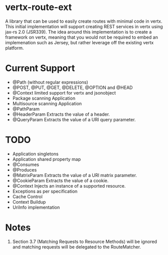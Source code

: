 vertx-route-ext
===============

A library that can be used to easily create routes with minimal code in vertx. This initial implementation will support creating REST services in vertx using jax-rs 2.0 (JSR339). The idea around this implementation is to create a framework on vertx, meaning that you would not be required to embed an implemenation such as Jersey, but rather leverage off the existing vertx platform.

Current Support
===============
- @Path (without regular expressions)
- @POST, @PUT, @GET, @DELETE, @OPTION and @HEAD
- @Context limited support for vertx and jsonobject
- Package scanning Application
- Multisource scanning Application
- @PathParam
- @HeaderParam Extracts the value of a header.
- @QueryParam Extracts the value of a URI query parameter.

TODO
====
- Application singletons
- Application shared property map
- @Consumes
- @Produces
- @MatrixParam Extracts the value of a URI matrix parameter.
- @CookieParam Extracts the value of a cookie.
- @Context Injects an instance of a supported resource.
- Exceptions as per specification
- Cache Control
- Context Buildup
- UriInfo implementation

Notes
=====
1. Section 3.7 (Matching Requests to Resource Methods) will be ignored and matching requests will be delegated to the RouteMatcher.
